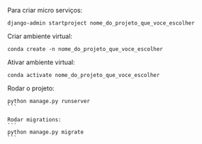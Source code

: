 Para criar micro serviços:
```
django-admin startproject nome_do_projeto_que_voce_escolher
```

Criar ambiente virtual:
```
conda create -n nome_do_projeto_que_voce_escolher
```

Ativar ambiente virtual:
```
conda activate nome_do_projeto_que_voce_escolher
```

Rodar o projeto:
````
python manage.py runserver
```

Rodar migrations:
```
python manage.py migrate
```